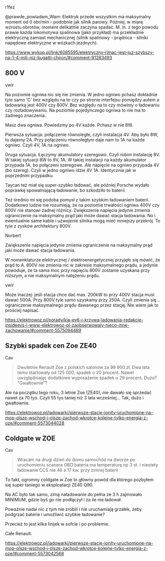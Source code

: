 r1fez

@prawde_powiadam_Wam: Elektryk przede wszystkim ma maksymalny moment od 0 obr/min - podobnie jak silnik parowy. Później, w miarę wzrostu obrotów, moment delikatnie zaczyna spadać. M. in. z tego powodu prawie każda lokomotywa spalinowa (jako przykład) ma przekładnie elektryczną zamiast mechanicznej (silnik spalinowy - prądnica - silniki napędowe elektryczne w wózkach jezdnych).

https://www.wykop.pl/link/6085595/elektryczny-rimac-jest-juz-szybszy-na-1-4-mili-niz-bugatti-chiron/#comment-91283493

## 800 V

vwir

Na poziomie ogniwa nic się nie zmienia. W jedno ogniwo pchasz dokładnie tyle samo 'C' bez względu na to czy po stronie interfejsu pomiędzy autem a ładowarką jest 400V czy 800V. Bez względu na to czy mówimy o ładowaniu czy rozładowywaniu. Na poziomie pojedynczego ogniwa to nie ma to żadnego znaczenia.

Masz dwa ogniwa. Powiedzmy po 4V każde. Pchasz w nie 8W.

Pierwsza sytuacja: połączenie równoległe, czyli instalacja 4V. Aby było 8W, to dajemy 2A. Przy połączeniu równoległym daje nam to 1A na każde ogniwo. Czyli 4V, 1A na ogniwo.

Druga sytuacja. Łączymy akumulatory szeregowo. Czyli robim instalację 8V. W takiej sytuacji 8W to 8V, 1A. W takiej instalacji na każdy akumulator przypada 1A, bo połączeni szeregowe. Ale napięcie na ogniwo przypada 4V (bo szereg). Czyli w jedno ogniwo idzie 4V 1A. Identycznie jak w poprzednim przypadku.

Taycan też miał się super-szybko ładować, ale później Porsche wydało poprawkę spowalniającą ładowanie, bo szkodziło to baterii.

Też średnio mi się podoba pomysł z takim szybkim ładowaniem baterii. Dodatkowo ludzie nie rozumieją, że na poziomie trwałości ogniwa 400V czy 800V nie stanowi żadnej różnicy. Zwiększenie napięcia jedynie zmienia ograniczenie na maksymalny prąd jaki może dawać stacja ładowania. No i ewentualnie same kable i uzwojenie silnika mogą mieć mniejszy przekrój. To tyle z zysków architektury 800V.

Norbert

Zwiększenie napięcia jedynie zmienia ograniczenie na maksymalny prąd jaki może dawać stacja ładowania.

W nomenklaturze elektrycznej / elektroenergetycznej przyjęło się mówić, że prąd to A. 800V nie zmienia nic w zakresie maksymalnego prądu, a jedynie powoduje, że ta sama moc przy napięciu 800V zostanie uzyskana przy niższym, a nie maksymalnym natężeniu prądu.

vwir

Może inaczej: jeśli stacja chce dać max. 200kW to przy 400V stacja musi dawać 500A. Przy 800V tyle samo uzyskamy przy 250A. Czyli zmienia się... ograniczenie maksymalnego prądu dawanego przez stację. Nie wiem jak to prościej napisać.

https://elektrowoz.pl/porady/kia-ev6-i-krzywa-ladowania-redakcje-insideevs-i-www-elektrowoz-pl-zaobserwowaly-nieco-inne-zachowanie/#comment-5575094489

## Szybki spadek cen Zoe ZE40

Cav

> Dwuletnie Renault Zoe z polskich salonów za 99 900 zł. Dwa lata temu startowały od 125 000, spadek o 20 procent. Nawet uwzględniając dodatkowe wyposażenie spadek o 29 procent. Dużo? "Gwałtownie"?

Ale na początku tego roku, 3 letnie Zoe (ZE40), nie dawało się sprzedać nawet za 70 tys.
Czyli 55 tys taniej niż 3 lata wcześniej...
Tak, dużo i gwałtownie.

https://elektrowoz.pl/ladowarki/pierwsze-stacje-ionity-uruchomione-na-mop-olsze-wschod-i-olsze-zachod-wkrotce-kolejne-tylko-energia-z-oze/#comment-5573044028

## Coldgate w ZOE

Cav

> Wracam na drugi dzień do domu samochód na dworze po uruchomieniu scanera OBD bateria ma temperaturę np 3 st. i niestety ładowanie CCS nie 46 a 17 kw. przy zimnej baterii

To fakt, ogromny coldgate w Zoe to główny powód dla którego pozbyłem się super taniego w eksploatacji ZE40 Q90.

Na AC było tak samo, zimą naładowanie do pełna ze 3 h zajmowało MINIMUM, gdzie byś go nie podłączył i za ile nie ładował.

Poważnie nadal nic z tym nie zrobili i nie uruchamiają grzałek, żeby podgrzać baterie i umożliwić szybkie ładowanie?

Przecież to jest kilka linijek w sofcie i po problemie.

Całe Renault.

https://elektrowoz.pl/ladowarki/pierwsze-stacje-ionity-uruchomione-na-mop-olsze-wschod-i-olsze-zachod-wkrotce-kolejne-tylko-energia-z-oze/#comment-5573042568

